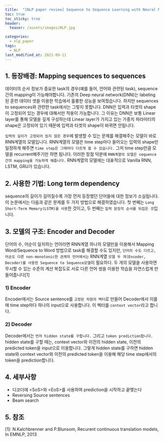 ```yaml
---
title:  "[NLP paper review] Sequence to Sequence Learning with Neural Networks"
toc: true
toc_sticky: true
header:
  teaser: /assets/images/NLP.jpg

categories:
  - nlp_paper
tags:
  - NLP
last_modified_at: 2021-09-11
---   
```


## 1. 등장배경: Mapping sequences to sequences
데이터의 순서 정보가 중요한 task의 경우(예를 들어, 언어와 관련된 task), sequence간의 mapping이 가능해야합니다. 기존의 Deep neural network(DNN)는 labeling된 훈련 데이터 셋을 이용한 학습에서 훌륭한 성능을 보여줬습니다. 하지만 sequences to sequences와 관련한 task에서는 그렇지 못합니다. DNN은 입력과 타겟의 shape이 고정되어 있는 경우에 대해서만 적용이 가능합니다. 그 이유는 DNN은 보통 Linear layer를 통해 모델을 깊게 구성하는데 Linear layer가 가지고 있는 가중치 파라미터의 shape은 고정되어 있기 때문에 입력과 타겟의 shape이 바뀌면 안됩니다.  

`입력의 길이가 고정되어 있지 않은 경우`에 발생할 수 있는 문제를 해결해주는 모델이 바로 RNN계열의 모델입니다. RNN계열의 모델은 time step마다 들어오는 입력의 shape만 일정하게 해주면 `time step은 그때마다 다르게 할 수 있습니다.` 그저 time step만큼 모델을 recurrent해주기만 하면 됩니다. 이러한 장점 덕분에 `RNN계열의 모델은 sequence간의 mapping을 가능하게 해줍니다.` RNN계열의 모델에는 대표적으로 Vanilla RNN, LSTM, GRU가 있습니다. 

## 2. 사용한 기법: Long term dependency
sequence의 길이가 길어질수록 가장 먼저 등장했던 단어들에 대한 정보가 소실됩니다. 이 논문에서는 다음과 같은 문제를 두 가지 방법으로 해결하였습니다. 첫 번째는 `Long Short-Term Memory(LSTM)을 사용`한 것이고, 두 번째는 `입력 문장의 순서를 뒤집은 것`입니다.

## 3. 모델의 구조: Encoder and Decoder
단어의 수, 어순이 일치하는 언어라면 RNN계열 하나의 모델만을 이용해서 Mapping Word/Sequence to Word 방법으로 task를 해결할 수도 있지만, `단어의 수도 다르고, 어순도 다른 non-monotonic한 관계의 언어에서는` RNN계열 `모델 두 개(Encoder, Decoder)를 사용한 Sequence to Sequence모델`이 필요하다. 두 개의 모델을 사용하면 무시할 수 있는 수준의 계산 복잡도로 서로 다른 언어 쌍을 이용한 학습을 자연스럽게 만들어줍니다[1]  

### 1) Encoder  
Encoder에서는 Source sentence를 `고정된 차원의 벡터`로 만들어 Decoder에서 이를 매 time step마다 하나의 input으로 사용합니다. 이 벡터를 `context vector`라고 합니다.

### 2) Decoder
Decoder에서는 `먼저 hidden state를 구합니다.` 그리고 `token prediction합니다.` hidden state를 구할 때는, context vector와 이전의 hidden state, 이전의 predicted token을 input으로 이용합니다. 그렇게 hidden state를 구하면 hidden state와 context vector와 이전의 predicted token을 이용해 해당 time step에서의 token을 prediction합니다.

## 4. 세부사항

- 디코더에 \<SoS\>와 \<EoS\>를 사용하여 prediction을 시작하고 끝맺는다  
- Reversing Source sentences
- Beam search

## 5. 참조  

[1]: N.Kalchbrenner and P.Blunsom, Recurent continuous translation models, In EMNLP, 2013
